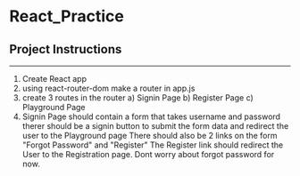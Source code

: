 # React_Practice

## Project Instructions
________________________

1. Create React app 
2. using react-router-dom make a router in app.js
3. create 3 routes in the router
    a) Signin Page
    b) Register Page
    c) Playground Page
4. Signin Page should contain a form that takes username and password
    therer should be a signin button to submit the form data and redirect the user to the Playground page
    There should also be 2 links on the form "Forgot Password" and "Register"
    The Register link should redirect the User to the Registration page. Dont worry about forgot password for now.

